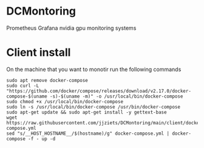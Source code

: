 # DCMontoring
Prometheus Grafana nvidia gpu monitoring systems 


# Client install

On the machine that you want to monotir run the following commands
```
sudo apt remove docker-compose
sudo curl -L "https://github.com/docker/compose/releases/download/v2.17.0/docker-compose-$(uname -s)-$(uname -m)" -o /usr/local/bin/docker-compose
sudo chmod +x /usr/local/bin/docker-compose
sudo ln -s /usr/local/bin/docker-compose /usr/bin/docker-compose
sudo apt-get update && sudo apt-get install -y gettext-base
wget https://raw.githubusercontent.com/jjziets/DCMontoring/main/client/docker-compose.yml
sed "s/__HOST_HOSTNAME__/$(hostname)/g" docker-compose.yml | docker-compose -f - up -d
```
